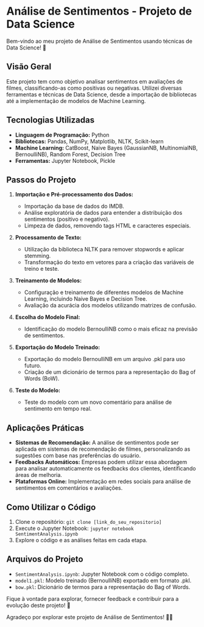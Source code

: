 # Análise de Sentimentos - Projeto de Data Science

Bem-vindo ao meu projeto de Análise de Sentimentos usando técnicas de Data Science! 🚀

## Visão Geral

Este projeto tem como objetivo analisar sentimentos em avaliações de filmes, classificando-as como positivas ou negativas. Utilizei diversas ferramentas e técnicas de Data Science, desde a importação de bibliotecas até a implementação de modelos de Machine Learning.

## Tecnologias Utilizadas

- **Linguagem de Programação:** Python
- **Bibliotecas:** Pandas, NumPy, Matplotlib, NLTK, Scikit-learn
- **Machine Learning:** CatBoost, Naive Bayes (GaussianNB, MultinomialNB, BernoulliNB), Random Forest, Decision Tree
- **Ferramentas:** Jupyter Notebook, Pickle

## Passos do Projeto

1. **Importação e Pré-processamento dos Dados:**
   - Importação da base de dados do IMDB.
   - Análise exploratória de dados para entender a distribuição dos sentimentos (positivo e negativo).
   - Limpeza de dados, removendo tags HTML e caracteres especiais.

2. **Processamento de Texto:**
   - Utilização da biblioteca NLTK para remover stopwords e aplicar stemming.
   - Transformação do texto em vetores para a criação das variáveis de treino e teste.

3. **Treinamento de Modelos:**
   - Configuração e treinamento de diferentes modelos de Machine Learning, incluindo Naive Bayes e Decision Tree.
   - Avaliação da acurácia dos modelos utilizando matrizes de confusão.

4. **Escolha do Modelo Final:**
   - Identificação do modelo BernoulliNB como o mais eficaz na previsão de sentimentos.

5. **Exportação do Modelo Treinado:**
   - Exportação do modelo BernoulliNB em um arquivo .pkl para uso futuro.
   - Criação de um dicionário de termos para a representação do Bag of Words (BoW).

6. **Teste do Modelo:**
   - Teste do modelo com um novo comentário para análise de sentimento em tempo real.

## Aplicações Práticas

- **Sistemas de Recomendação:** A análise de sentimentos pode ser aplicada em sistemas de recomendação de filmes, personalizando as sugestões com base nas preferências do usuário.
- **Feedbacks Automáticos:** Empresas podem utilizar essa abordagem para analisar automaticamente os feedbacks dos clientes, identificando áreas de melhoria.
- **Plataformas Online:** Implementação em redes sociais para análise de sentimentos em comentários e avaliações.

## Como Utilizar o Código

1. Clone o repositório: `git clone [link_do_seu_repositorio]`
2. Execute o Jupyter Notebook: `jupyter notebook SentimentAnalysis.ipynb`
3. Explore o código e as análises feitas em cada etapa.

## Arquivos do Projeto

- `SentimentAnalysis.ipynb`: Jupyter Notebook com o código completo.
- `model1.pkl`: Modelo treinado (BernoulliNB) exportado em formato .pkl.
- `bow.pkl`: Dicionário de termos para a representação do Bag of Words.

Fique à vontade para explorar, fornecer feedback e contribuir para a evolução deste projeto! 🌟


Agradeço por explorar este projeto de Análise de Sentimentos! 🙌🎉